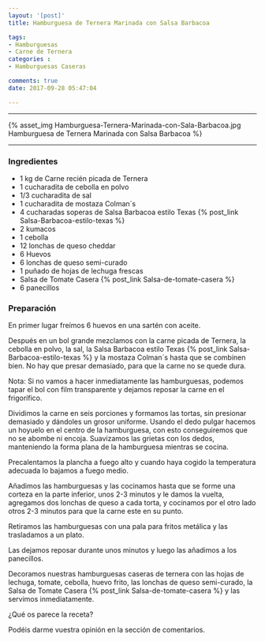 ```yaml
---
layout: '[post]'
title: Hamburguesa de Ternera Marinada con Salsa Barbacoa

tags:
- Hamburguesas
- Carne de Ternera
categories :
- Hamburguesas Caseras

comments: true
date: 2017-09-28 05:47:04

---
```

---
{% asset_img Hamburguesa-Ternera-Marinada-con-Sala-Barbacoa.jpg Hamburguesa de Ternera Marinada con Salsa Barbacoa %}


---


### Ingredientes

- 1 kg de Carne recién picada de Ternera
- 1 cucharadita de cebolla en polvo
- 1/3 cucharadita de sal
- 1 cucharadita de mostaza Colman´s
- 4 cucharadas soperas de Salsa Barbacoa estilo Texas {% post_link Salsa-Barbacoa-estilo-texas %}
- 2 kumacos
- 1 cebolla
- 12 lonchas de queso cheddar
- 6 Huevos
- 6 lonchas de queso semi-curado
- 1 puñado de hojas de lechuga frescas
- Salsa de Tomate Casera {% post_link Salsa-de-tomate-casera %}
- 6 panecillos

### Preparación

En primer lugar freímos 6 huevos en una sartén con aceite.

Después en un bol grande mezclamos con la carne picada de Ternera, la cebolla en polvo, la sal, la Salsa Barbacoa estilo Texas {% post_link Salsa-Barbacoa-estilo-texas %} y la mostaza Colman´s hasta que se combinen bien. No
hay que presar demasiado, para que la carne no se quede dura.

Nota: Si no vamos a hacer inmediatamente las hamburguesas, podemos tapar el bol con film transparente y dejamos reposar la carne en el frigorífico.

Dividimos la carne en seis porciones y formamos las tortas, sin presionar demasiado y dándoles un grosor uniforme. Usando el dedo pulgar hacemos un hoyuelo en el centro de la hamburguesa, con esto conseguiremos que no se abombe ni encoja.
Suavizamos las grietas con los dedos, manteniendo la forma plana de la hamburguesa mientras se cocina.

Precalentamos la plancha a fuego alto y cuando haya cogido la temperatura adecuada lo bajamos a fuego medio.

Añadimos las hamburguesas y las cocinamos hasta que se forme una corteza en la parte inferior,  unos
2-3 minutos y le damos la vuelta, agregamos dos lonchas de queso a cada torta, y cocinamos por el otro lado otros 2-3 minutos para que la carne este en su punto.

Retiramos las hamburguesas con una pala para fritos metálica y las trasladamos a un plato.

Las dejamos reposar durante unos minutos y luego las añadimos a los panecillos.

Decoramos nuestras hamburguesas caseras de ternera con las hojas de lechuga, tomate, cebolla, huevo frito, las lonchas de queso semi-curado, la Salsa de Tomate Casera {% post_link Salsa-de-tomate-casera %} y las servimos inmediatamente.


¿Qué os parece la receta?

Podéis darme vuestra opinión en la sección de comentarios.
